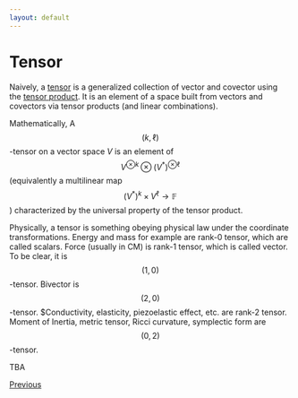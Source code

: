 ```yaml
---
layout: default
---
```


# Tensor

Naively, a [tensor](https://en.wikipedia.org/wiki/Tensor) is a generalized collection of vector and covector using the [tensor product](https://en.wikipedia.org/wiki/Tensor_product). It is an element of a space built from vectors and covectors via tensor products (and linear combinations).

Mathematically, A $$(k,\ell)$$-tensor on a vector space $V$ is an element of $$V^{\otimes k}\otimes (V^*)^{\otimes \ell}$$ (equivalently a multilinear map $$(V^*)^k\times V^\ell\to\mathbb{F}$$) characterized by the universal property of the tensor product.


Physically, a tensor is something obeying physical law under the coordinate transformations.
Energy and mass for example are rank-0 tensor, which are called scalars. Force (usually in CM) is rank-1 tensor, which is called vector. To be clear, it is $$(1, 0)$$-tensor. Bivector is $$(2,0)$$-tensor. $Conductivity, elasticity, piezoelastic effect, etc. are rank-2 tensor. Moment of Inertia, metric tensor, Ricci curvature, symplectic form are $$(0,2)$$-tensor.


TBA

<div class="pagination">
  <a href="{{ 'Phys/Phys_content.html' | relative_url }}" class="prev-button">Previous</a>
</div>